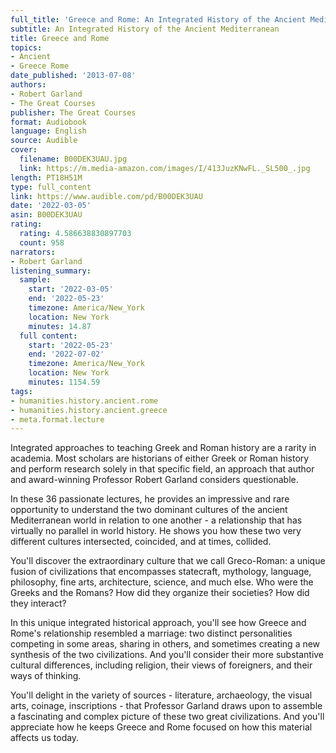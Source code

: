 ```yaml
---
full_title: 'Greece and Rome: An Integrated History of the Ancient Mediterranean'
subtitle: An Integrated History of the Ancient Mediterranean
title: Greece and Rome
topics:
- Ancient
- Greece Rome
date_published: '2013-07-08'
authors:
- Robert Garland
- The Great Courses
publisher: The Great Courses
format: Audiobook
language: English
source: Audible
cover:
  filename: B00DEK3UAU.jpg
  link: https://m.media-amazon.com/images/I/413JuzKNwFL._SL500_.jpg
length: PT18H51M
type: full_content
link: https://www.audible.com/pd/B00DEK3UAU
date: '2022-03-05'
asin: B00DEK3UAU
rating:
  rating: 4.586638830897703
  count: 958
narrators:
- Robert Garland
listening_summary:
  sample:
    start: '2022-03-05'
    end: '2022-05-23'
    timezone: America/New_York
    location: New York
    minutes: 14.87
  full content:
    start: '2022-05-23'
    end: '2022-07-02'
    timezone: America/New_York
    location: New York
    minutes: 1154.59
tags:
- humanities.history.ancient.rome
- humanities.history.ancient.greece
- meta.format.lecture
---
```

Integrated approaches to teaching Greek and Roman history are a rarity in academia. Most scholars are historians of either Greek or Roman history and perform research solely in that specific field, an approach that author and award-winning Professor Robert Garland considers questionable.

In these 36 passionate lectures, he provides an impressive and rare opportunity to understand the two dominant cultures of the ancient Mediterranean world in relation to one another - a relationship that has virtually no parallel in world history. He shows you how these two very different cultures intersected, coincided, and at times, collided.

You'll discover the extraordinary culture that we call Greco-Roman: a unique fusion of civilizations that encompasses statecraft, mythology, language, philosophy, fine arts, architecture, science, and much else. Who were the Greeks and the Romans? How did they organize their societies? How did they interact?

In this unique integrated historical approach, you'll see how Greece and Rome's relationship resembled a marriage: two distinct personalities competing in some areas, sharing in others, and sometimes creating a new synthesis of the two civilizations. And you'll consider their more substantive cultural differences, including religion, their views of foreigners, and their ways of thinking.

You'll delight in the variety of sources - literature, archaeology, the visual arts, coinage, inscriptions - that Professor Garland draws upon to assemble a fascinating and complex picture of these two great civilizations. And you'll appreciate how he keeps Greece and Rome focused on how this material affects us today.


